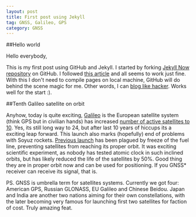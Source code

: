 ```yaml
---
layout: post
title: First post using Jekyll
tag: GNSS, Galileo, GPS
category: GNSS
---
```


##Hello world

Hello everybody,

This is my first post using GitHub and Jekyll. I started by forking [Jekyll Now repository](https://github.com/barryclark/jekyll-now) on GitHub. I followed [this article](http://www.smashingmagazine.com/2014/08/build-blog-jekyll-github-pages/) and all seems to work just fine. With this I don't need to compile pages on local machine, GitHub will do behind the scene magic for me. Other words, I can [blog like hacker](http://tom.preston-werner.com/2008/11/17/blogging-like-a-hacker.html). Works well for the start :).

##Tenth Galileo satellite on orbit

Anyhow, today is quite exciting, [Galileo](http://www.esa.int/Our_Activities/Navigation/The_future_-_Galileo/What_is_Galileo) is the European satellite system (think GPS but in civilian hands) has increased [number of active satellites to 10](http://www.bbc.co.uk/news/science-environment-34217255). Yes, its still long way to 24, but after last 10 years of hiccups its a exciting leap forward. 
This launch also marks (hopefully) end of problems with Soyuz rockets. [Previous launch](http://www.arianespace.com/news-press-release/2014/8-22-2014-orbital-injection.asp) has been plagued by freeze of the fuel line, preventing satellites from reaching its proper orbit. It was exciting scientific experiment, as nobody has tested atomic clock in such inclined orbits, but has likely reduced the life of the satellites by 50%. Good thing they are in proper orbit now and can be used for positioning. If you GNSS* receiver can receive its signal, that is.


PS. GNSS is umbrella term for satellites systems. Currently we got four: American GPS, Russian GLONASS, EU Galileo and Chinese Beidou. Japan and India are another two nations aiming for their own constellations, with the later becoming very famous for launching first two satellites for faction of cost. Truly amazing feat.

